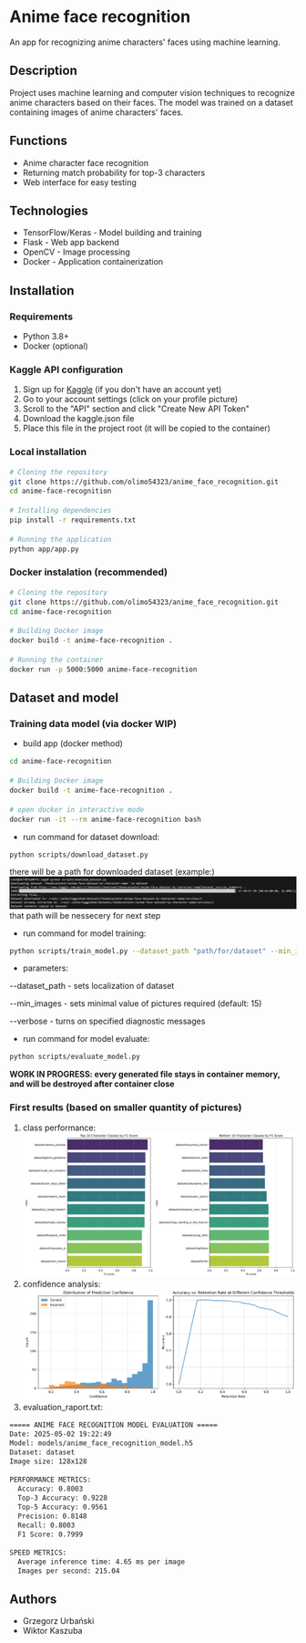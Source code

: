 # Anime face recognition

An app for recognizing anime characters' faces using machine learning.

## Description

Project uses machine learning and computer vision techniques to recognize anime characters based on their faces. The model was trained on a dataset containing images of anime characters' faces.

## Functions

- Anime character face recognition
- Returning match probability for top-3 characters
- Web interface for easy testing
## Technologies

- TensorFlow/Keras - Model building and training
- Flask - Web app backend
- OpenCV - Image processing
- Docker - Application containerization

## Installation

### Requirements
- Python 3.8+
- Docker (optional)

### Kaggle API configuration
1. Sign up for [Kaggle](https://www.kaggle.com) (if you don't have an account yet)
2. Go to your account settings (click on your profile picture)
3. Scroll to the "API" section and click "Create New API Token"
4. Download the kaggle.json file
5. Place this file in the project root (it will be copied to the container)

### Local installation

```bash
# Cloning the repository
git clone https://github.com/olimo54323/anime_face_recognition.git
cd anime-face-recognition 

# Installing dependencies
pip install -r requirements.txt

# Running the application
python app/app.py
```

### Docker instalation (recommended)

```bash
# Cloning the repository
git clone https://github.com/olimo54323/anime_face_recognition.git
cd anime-face-recognition 

# Building Docker image
docker build -t anime-face-recognition .

# Running the container
docker run -p 5000:5000 anime-face-recognition
```

## Dataset and model

### Training data model (via docker WIP)
- build app (docker method)
```bash
cd anime-face-recognition 

# Building Docker image
docker build -t anime-face-recognition .

# open docker in interactive mode
docker run -it --rm anime-face-recognition bash
```
- run command for dataset download:
```bash
python scripts/download_dataset.py
```
there will be a path for downloaded dataset (example:)
![example1](img/image.png)
that path will be nessecery for next step
- run command for model training:
```bash
python scripts/train_model.py --dataset_path "path/for/dataset" --min_images 5 --verbose
```
- parameters:
  
--dataset_path - sets localization of dataset

--min_images - sets minimal value of pictures required (default: 15)

--verbose - turns on specified diagnostic messages
- run command for model evaluate:
```bash
python scripts/evaluate_model.py
```

**WORK IN PROGRESS: every generated file stays in container memory, and will be destroyed after container close**

### First results (based on smaller quantity of pictures)
1. class performance:
![class performance](img/class_performance.png)
2. confidence analysis:
![confidence analysis](img/confidence_analysis.png)
3. evaluation_raport.txt:
```
===== ANIME FACE RECOGNITION MODEL EVALUATION =====
Date: 2025-05-02 19:22:49
Model: models/anime_face_recognition_model.h5
Dataset: dataset
Image size: 128x128

PERFORMANCE METRICS:
  Accuracy: 0.8003
  Top-3 Accuracy: 0.9228
  Top-5 Accuracy: 0.9561
  Precision: 0.8148
  Recall: 0.8003
  F1 Score: 0.7999

SPEED METRICS:
  Average inference time: 4.65 ms per image
  Images per second: 215.04
```

## Authors
- Grzegorz Urbański
- Wiktor Kaszuba